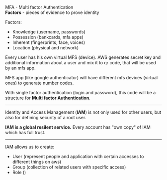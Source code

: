 MFA - Multi factor Authentication\
**Factors** - pieces of evidence to prove identity

Factors:
- Knowledge (username, passwords)
- Possession (bankcards, mfa apps)
- Inherent (fingerprints, face, voices)
- Location (physical and network)


Every user has his own virtual MFS (device). 
AWS generates secret key and additional information about a user and mix it to qr code, that will be used by an mfs app.

MFS app (like google authenticator) will have different mfs devices (virtual ones) to generate number codes. 

With single factor authentication (login and password), this code will be a structure for **Multi factor Authentication**.

----------------

Identity and Access Management (**IAM**) is not only used for other users, but also for defining security of a root user.

**IAM is a global resilent service.**
Every account has "own copy" of IAM which has full trust.

------

IAM allows us to create:
- User (represent people and application with certain accesses to different things on aws)
- Group (collection of related users with specific access)
- Role ()


